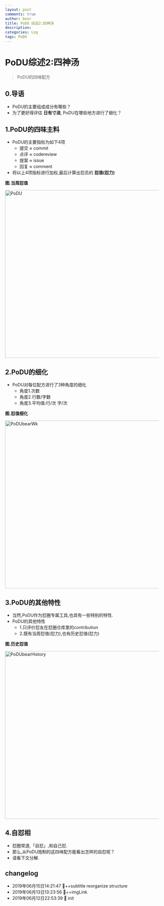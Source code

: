 ```yaml
---
layout: post
comments: true
author: bear
title: PoDU 综述2:四神汤
description: 
categories: Log
tags: PoDU
---
```


# PoDU综述2:四神汤

> PoDU的四味配方

## 0.导语

- PoDU的主要组成成分有哪些？
- 为了更好得评估 **日有寸进**, PoDU在哪些地方进行了细化？

<!--more-->

## 1.PoDU的四味主料

- PoDU的主要指标为如下4项
	+ 提交 ≈ commit
	+ 点评 ≈ codereview
	+ 提案 ≈ issue
	+ 回复 ≈ comment
- 将以上4项指标进行加权,最后计算出怼员的 **怼值(怼力)**

**图.当周怼值**

<img width="550" alt="PoDU" src="https://user-images.githubusercontent.com/19412465/59405582-89298800-8ddd-11e9-9612-20e3ca63b49e.png">

## 2.PoDU的细化

- PoDU对每位配方进行了3种角度的细化
	+ 角度1.次数
	+ 角度2.行数/字数
	+ 角度3.平均值:行/次 字/次

**图.怼值细化**

<img width="550" alt="PoDUbearWk" src="https://user-images.githubusercontent.com/19412465/59547881-aa72ab80-8f78-11e9-8b22-2a43635eb2e8.png">

## 3.PoDU的其他特性

- 当然,PoDU作为怼圈专属工具,也具有一些特别的特性.
- PoDU的其他特性
	+ 1.只评价怼友在怼圈仓库里的contribution
	+ 2.既有当周怼值(怼力),也有历史怼值(怼力)

**图.历史怼值**

<img width="550" alt="PoDUbearHistory" src="https://user-images.githubusercontent.com/19412465/59547883-ad6d9c00-8f78-11e9-8399-a21fd476d0df.png">

## 4.自怼相

- 怼圈常道,「自怼」,和自己怼.
- 那么,从PoDU炮制的这四味配方能看出怎样的自怼呢？
- 请看下文分解.

## changelog
- 2019年06月15日14:21:47 🐻++subtitle reorganize structure
- 2019年06月13日13:23:56 🐻++imgLink
- 2019年06月12日22:53:39 🐻 init